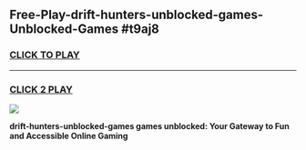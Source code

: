 
## Free-Play-drift-hunters-unblocked-games-Unblocked-Games #t9aj8
<h3>
<a href="https://news.freeplayer.one?title=drift-hunters-unblocked-games&ref=8M">CLICK TO PLAY</a></h3>
<hr>

<h3>
<a href="https://news.freeplayer.one?title=drift-hunters-unblocked-games&ref=8M">CLICK 2 PLAY</a>
  
</h3>

<a href="https://news.freeplayer.one?title=drift-hunters-unblocked-games&ref=8M"><img src="https://clearcache.store/games.png"></a>


**drift-hunters-unblocked-games games unblocked: Your Gateway to Fun and Accessible Online Gaming**
